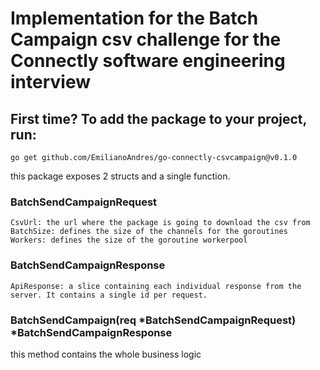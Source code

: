 # Implementation for the Batch Campaign csv challenge for the Connectly software engineering interview

## First time? To add the package to your project, run:
`go get github.com/EmilianoAndres/go-connectly-csvcampaign@v0.1.0`

this package exposes 2 structs and a single function.

### BatchSendCampaignRequest
`CsvUrl: the url where the package is going to download the csv from`
`BatchSize: defines the size of the channels for the goroutines`
`Workers: defines the size of the goroutine workerpool`


### BatchSendCampaignResponse
`ApiResponse: a slice containing each individual response from the server. It contains a single id per request.`

### BatchSendCampaign(req *BatchSendCampaignRequest) *BatchSendCampaignResponse

this method contains the whole business logic